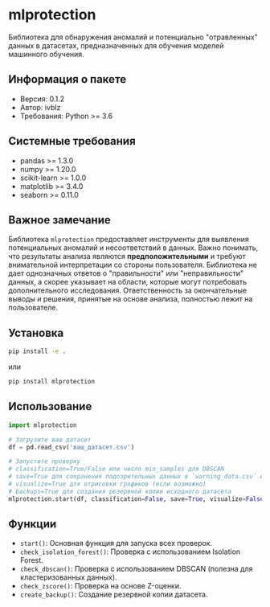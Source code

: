 # mlprotection

Библиотека для обнаружения аномалий и потенциально "отравленных" данных в датасетах, предназначенных для обучения моделей машинного обучения.

## Информация о пакете

- Версия: 0.1.2
- Автор: ivblz
- Требования: Python >= 3.6

## Системные требования

- pandas >= 1.3.0
- numpy >= 1.20.0
- scikit-learn >= 1.0.0
- matplotlib >= 3.4.0
- seaborn >= 0.11.0

## Важное замечание

Библиотека `mlprotection` предоставляет инструменты для выявления потенциальных аномалий и несоответствий в данных. Важно понимать, что результаты анализа являются **предположительными** и требуют внимательной интерпретации со стороны пользователя. Библиотека не дает однозначных ответов о "правильности" или "неправильности" данных, а скорее указывает на области, которые могут потребовать дополнительного исследования. Ответственность за окончательные выводы и решения, принятые на основе анализа, полностью лежит на пользователе.

## Установка

```bash
pip install -e .
```
или
```bash
pip install mlprotection
```

## Использование

```python
import mlprotection

# Загрузите ваш датасет
df = pd.read_csv('ваш_датасет.csv')

# Запустите проверку
# classification=True/False или число min_samples для DBSCAN
# save=True для сохранения подозрительных данных в `warning_data.csv` и обработанных данных в `treat_data.csv`
# visualize=True для отрисовки графиков (если возможно)
# backups=True для создания резервной копии исходного датасета
mlprotection.start(df, classification=False, save=True, visualize=False, backups=True)
```

## Функции

*   `start()`: Основная функция для запуска всех проверок.
*   `check_isolation_forest()`: Проверка с использованием Isolation Forest.
*   `check_dbscan()`: Проверка с использованием DBSCAN (полезна для кластеризованных данных).
*   `check_zscore()`: Проверка на основе Z-оценки.
*   `create_backup()`: Создание резервной копии датасета. 
